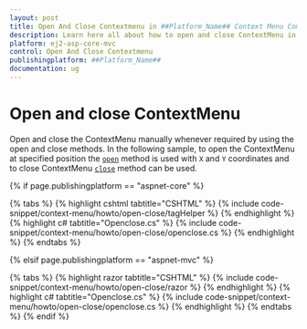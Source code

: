 ```yaml
---
layout: post
title: Open And Close Contextmenu in ##Platform_Name## Context Menu Component
description: Learn here all about how to open and close ContextMenu in Syncfusion ##Platform_Name## Context Menu component of Syncfusion Essential JS 2 and more.
platform: ej2-asp-core-mvc
control: Open And Close Contextmenu
publishingplatform: ##Platform_Name##
documentation: ug
---
```


# Open and close ContextMenu

Open and close the ContextMenu manually whenever required by using the open and close methods. In the following sample, to open the ContextMenu at specified position the [`open`](https://help.syncfusion.com/cr/cref_files/aspnetcore-js2/aspnetcore/Syncfusion.EJ2~Syncfusion.EJ2.Navigations.ContextMenu~OnOpen.html) method is used with `X` and `Y` coordinates and to close ContextMenu [`close`](https://help.syncfusion.com/cr/cref_files/aspnetcore-js2/aspnetcore/Syncfusion.EJ2~Syncfusion.EJ2.Navigations.ContextMenu~OnClose.html) method can be used.

{% if page.publishingplatform == "aspnet-core" %}

{% tabs %}
{% highlight cshtml tabtitle="CSHTML" %}
{% include code-snippet/context-menu/howto/open-close/tagHelper %}
{% endhighlight %}
{% highlight c# tabtitle="Openclose.cs" %}
{% include code-snippet/context-menu/howto/open-close/openclose.cs %}
{% endhighlight %}
{% endtabs %}

{% elsif page.publishingplatform == "aspnet-mvc" %}

{% tabs %}
{% highlight razor tabtitle="CSHTML" %}
{% include code-snippet/context-menu/howto/open-close/razor %}
{% endhighlight %}
{% highlight c# tabtitle="Openclose.cs" %}
{% include code-snippet/context-menu/howto/open-close/openclose.cs %}
{% endhighlight %}
{% endtabs %}
{% endif %}


